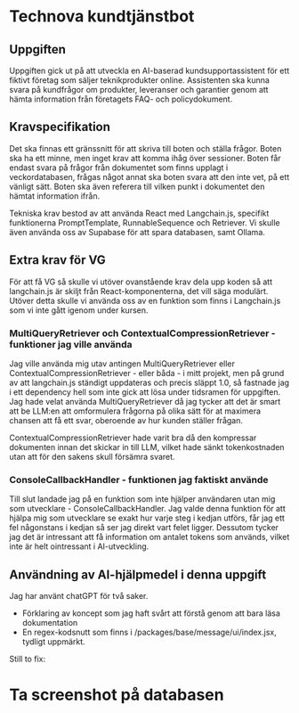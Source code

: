 # Technova kundtjänstbot

## Uppgiften

Uppgiften gick ut på att utveckla en AI-baserad kundsupportassistent för ett fiktivt företag som säljer teknikprodukter online. Assistenten ska kunna svara på kundfrågor om produkter, leveranser och garantier genom att hämta information från företagets FAQ- och policydokument.

## Kravspecifikation

Det ska finnas ett gränssnitt för att skriva till boten och ställa frågor. Boten ska ha ett minne, men inget krav att komma ihåg över sessioner. Boten får endast svara på frågor från dokumentet som finns upplagt i veckordatabasen, frågas något annat ska boten svara att den inte vet, på ett vänligt sätt. Boten ska även referera till vilken punkt i dokumentet den hämtat information ifrån.

Tekniska krav bestod av att använda React med Langchain.js, specifikt funktionerna PromptTemplate, RunnableSequence och Retriever. Vi skulle även använda oss av Supabase för att spara databasen, samt Ollama.

## Extra krav för VG

För att få VG så skulle vi utöver ovanstående krav dela upp koden så att langchain.js är skiljt från React-komponenterna, det vill säga modulärt. Utöver detta skulle vi använda oss av en funktion som finns i Langchain.js som vi inte gått igenom under kursen.

### MultiQueryRetriever och ContextualCompressionRetriever - funktioner jag ville använda

Jag ville använda mig utav antingen MultiQueryRetriever eller ContextualCompressionRetriever - eller båda - i mitt projekt, men på grund av att langchain.js ständigt uppdateras och precis släppt 1.0, så fastnade jag i ett dependency hell som inte gick att lösa under tidsramen för uppgiften. Jag hade velat använda MultiQueryRetriever då jag tycker att det är smart att be LLM:en att omformulera frågorna på olika sätt för at maximera chansen att få ett svar, oberoende av hur kunden ställer frågan.

ContextualCompressionRetriever hade varit bra då den kompressar dokumenten innan det skickar in till LLM, vilket hade sänkt tokenkostnaden utan att för den sakens skull försämra svaret.

### ConsoleCallbackHandler - funktionen jag faktiskt använde

Till slut landade jag på en funktion som inte hjälper användaren utan mig som utvecklare - ConsoleCallbackHandler. Jag valde denna funktion för att hjälpa mig som utvecklare se exakt hur varje steg i kedjan utförs, får jag ett fel någonstans i kedjan så ser jag direkt vart felet ligger. Dessutom tycker jag det är intressant att få information om antalet tokens som används, vilket inte är helt ointressant i AI-utveckling.

## Användning av AI-hjälpmedel i denna uppgift

Jag har använt chatGPT för två saker.
- Förklaring av koncept som jag haft svårt att förstå genom att bara läsa dokumentation
- En regex-kodsnutt som finns i /packages/base/message/ui/index.jsx, tydligt uppmärkt.

Still to fix:

# Ta screenshot på databasen